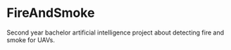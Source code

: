 # FireAndSmoke
Second year bachelor artificial intelligence project about detecting fire and smoke for UAVs.
